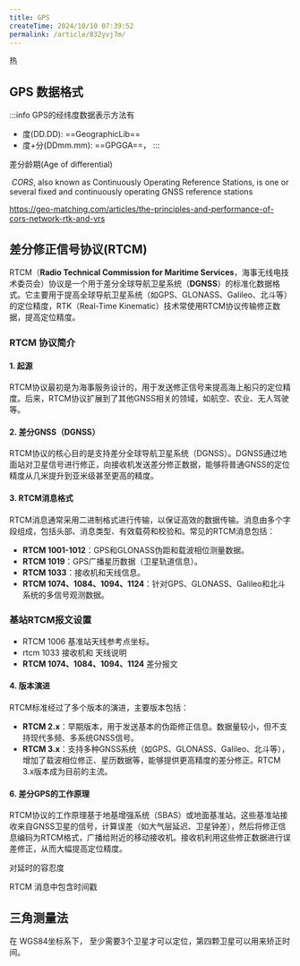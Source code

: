 ```yaml
---
title: GPS
createTime: 2024/10/10 07:39:52
permalink: /article/832yvj7m/
---
```


热

## GPS 数据格式

:::info
GPS的经纬度数据表示方法有
- 度(DD.DD): ==GeographicLib==
- 度+分(DDmm.mm): ==GPGGA==，
:::


差分龄期(Age of differential)

 _CORS_, also known as Continuously Operating Reference Stations, is one or several fixed and continuously operating GNSS reference stations

https://geo-matching.com/articles/the-principles-and-performance-of-cors-network-rtk-and-vrs



## 差分修正信号协议(RTCM)

RTCM（**Radio Technical Commission for Maritime Services**，海事无线电技术委员会）协议是一个用于差分全球导航卫星系统（**DGNSS**）的标准化数据格式。它主要用于提高全球导航卫星系统（如GPS、GLONASS、Galileo、北斗等）的定位精度，RTK（Real-Time Kinematic）技术常使用RTCM协议传输修正数据，提高定位精度。

### RTCM 协议简介

#### 1. **起源**

RTCM协议最初是为海事服务设计的，用于发送修正信号来提高海上船只的定位精度。后来，RTCM协议扩展到了其他GNSS相关的领域，如航空、农业、无人驾驶等。

#### 2. **差分GNSS（DGNSS）**

RTCM协议的核心目的是支持差分全球导航卫星系统（DGNSS）。DGNSS通过地面站对卫星信号进行修正，向接收机发送差分修正数据，能够将普通GNSS的定位精度从几米提升到亚米级甚至更高的精度。

#### 3. **RTCM消息格式**

RTCM消息通常采用二进制格式进行传输，以保证高效的数据传输。消息由多个字段组成，包括头部、消息类型、有效载荷和校验和。常见的RTCM消息包括：

- **RTCM 1001-1012**：GPS和GLONASS伪距和载波相位测量数据。
- **RTCM 1019**：GPS广播星历数据（卫星轨道信息）。
- **RTCM 1033**：接收机和天线信息。
- **RTCM 1074、1084、1094、1124**：针对GPS、GLONASS、Galileo和北斗系统的多信号观测数据。

### 基站RTCM报文设置
- RTCM 1006 基准站天线参考点坐标。
- rtcm 1033 接收机和 天线说明
- **RTCM 1074、1084、1094、1124** 差分报文

#### 4. **版本演进**

RTCM标准经过了多个版本的演进，主要版本包括：

- **RTCM 2.x**：早期版本，用于发送基本的伪距修正信息。数据量较小，但不支持现代多频、多系统GNSS信号。
- **RTCM 3.x**：支持多种GNSS系统（如GPS、GLONASS、Galileo、北斗等），增加了载波相位修正、星历数据等，能够提供更高精度的差分修正。RTCM 3.x版本成为目前的主流。


#### 6. **差分GPS的工作原理**

RTCM协议的工作原理基于地基增强系统（SBAS）或地面基准站。这些基准站接收来自GNSS卫星的信号，计算误差（如大气层延迟、卫星钟差），然后将修正信息编码为RTCM格式，广播给附近的移动接收机。接收机利用这些修正数据进行误差修正，从而大幅提高定位精度。



对延时的容忍度

RTCM 消息中包含时间戳

## 三角测量法


在 WGS84坐标系下， 至少需要3个卫星才可以定位，第四颗卫星可以用来矫正时间。


